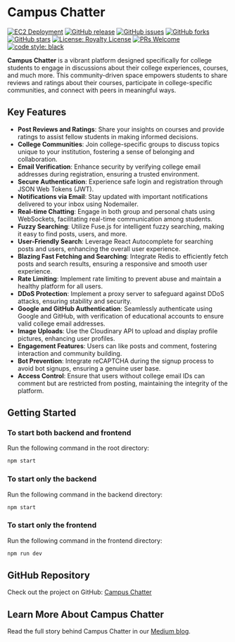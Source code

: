 # Campus Chatter

[![EC2 Deployment](https://github.com/tanish35/Campus-Chatter-backend/actions/workflows/deploy.yml/badge.svg)](https://github.com/tanish35/Campus-Chatter-backend/actions/workflows/deploy.yml)
[![GitHub release](https://img.shields.io/github/v/release/Somnath-Chattaraj/Campus-Chatter)](https://github.com/Somnath-Chattaraj/Campus-Chatter/releases)
[![GitHub issues](https://img.shields.io/github/issues/Somnath-Chattaraj/Campus-Chatter)](https://github.com/Somnath-Chattaraj/Campus-Chatter/issues)
[![GitHub forks](https://img.shields.io/github/forks/Somnath-Chattaraj/Campus-Chatter)](https://github.com/Somnath-Chattaraj/Campus-Chatter/network)
[![GitHub stars](https://img.shields.io/github/stars/Somnath-Chattaraj/Campus-Chatter)](https://github.com/Somnath-Chattaraj/Campus-Chatter/stargazers)
[![License: Royalty License](https://img.shields.io/badge/License-Royalty-blue)](https://github.com/Somnath-Chattaraj/Campus-Chatter/blob/master/LICENSE)
[![PRs Welcome](https://img.shields.io/badge/PRs-welcome-brightgreen.svg)](http://makeapullrequest.com)
[![code style: black](https://img.shields.io/badge/code%20style-black-000000.svg)](https://github.com/psf/black)


**Campus Chatter** is a vibrant platform designed specifically for college students to engage in discussions about their college experiences, courses, and much more. This community-driven space empowers students to share reviews and ratings about their courses, participate in college-specific communities, and connect with peers in meaningful ways.

## Key Features

- **Post Reviews and Ratings**: Share your insights on courses and provide ratings to assist fellow students in making informed decisions.
- **College Communities**: Join college-specific groups to discuss topics unique to your institution, fostering a sense of belonging and collaboration.
- **Email Verification**: Enhance security by verifying college email addresses during registration, ensuring a trusted environment.
- **Secure Authentication**: Experience safe login and registration through JSON Web Tokens (JWT).
- **Notifications via Email**: Stay updated with important notifications delivered to your inbox using Nodemailer.
- **Real-time Chatting**: Engage in both group and personal chats using WebSockets, facilitating real-time communication among students.
- **Fuzzy Searching**: Utilize Fuse.js for intelligent fuzzy searching, making it easy to find posts, users, and more.
- **User-Friendly Search**: Leverage React Autocomplete for searching posts and users, enhancing the overall user experience.
- **Blazing Fast Fetching and Searching**: Integrate Redis to efficiently fetch posts and search results, ensuring a responsive and smooth user experience.
- **Rate Limiting**: Implement rate limiting to prevent abuse and maintain a healthy platform for all users.
- **DDoS Protection**: Implement a proxy server to safeguard against DDoS attacks, ensuring stability and security.
- **Google and GitHub Authentication**: Seamlessly authenticate using Google and GitHub, with verification of educational accounts to ensure valid college email addresses.
- **Image Uploads**: Use the Cloudinary API to upload and display profile pictures, enhancing user profiles.
- **Engagement Features**: Users can like posts and comment, fostering interaction and community building.
- **Bot Prevention**: Integrate reCAPTCHA during the signup process to avoid bot signups, ensuring a genuine user base.
- **Access Control**: Ensure that users without college email IDs can comment but are restricted from posting, maintaining the integrity of the platform.


## Getting Started

### To start both backend and frontend

Run the following command in the root directory:

```bash
npm start
```

### To start only the backend

Run the following command in the backend directory:

```bash
npm start
```

### To start only the frontend

Run the following command in the frontend directory:

```bash
npm run dev
```

## GitHub Repository

Check out the project on GitHub: [Campus Chatter](https://github.com/tanish35/Campus-Chatter.git)

## Learn More About Campus Chatter

Read the full story behind Campus Chatter in our [Medium blog](https://medium.com/@somnathchattaraj5/campus-chatter-a-space-for-students-to-share-chat-connect-anonymously-98cb43171148).



